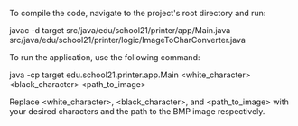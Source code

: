 To compile the code, navigate to the project's root directory and run:

javac -d target src/java/edu/school21/printer/app/Main.java src/java/edu/school21/printer/logic/ImageToCharConverter.java

To run the application, use the following command:

java -cp target edu.school21.printer.app.Main <white_character> <black_character> <path_to_image>

Replace <white_character>, <black_character>, and <path_to_image> with your desired characters and the path to the BMP image respectively.